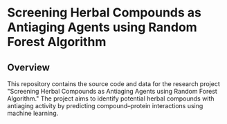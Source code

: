 # Screening Herbal Compounds as Antiaging Agents using Random Forest Algorithm
## Overview
This repository contains the source code and data for the research project "Screening Herbal Compounds as Antiaging Agents using Random Forest Algorithm."
The project aims to identify potential herbal compounds with antiaging activity by predicting compound–protein interactions using machine learning.

